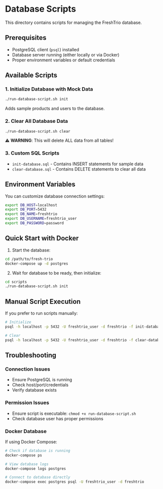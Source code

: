 # Database Scripts

This directory contains scripts for managing the FreshTrio database.

## Prerequisites

- PostgreSQL client (`psql`) installed
- Database server running (either locally or via Docker)
- Proper environment variables or default credentials

## Available Scripts

### 1. Initialize Database with Mock Data
```bash
./run-database-script.sh init
```
Adds sample products and users to the database.

### 2. Clear All Database Data
```bash
./run-database-script.sh clear
```
⚠️ **WARNING**: This will delete ALL data from all tables!

### 3. Custom SQL Scripts
- `init-database.sql` - Contains INSERT statements for sample data
- `clear-database.sql` - Contains DELETE statements to clear all data

## Environment Variables

You can customize database connection settings:

```bash
export DB_HOST=localhost
export DB_PORT=5432
export DB_NAME=freshtrio
export DB_USERNAME=freshtrio_user
export DB_PASSWORD=password
```

## Quick Start with Docker

1. Start the database:
```bash
cd /path/to/fresh-trio
docker-compose up -d postgres
```

2. Wait for database to be ready, then initialize:
```bash
cd scripts
./run-database-script.sh init
```

## Manual Script Execution

If you prefer to run scripts manually:

```bash
# Initialize
psql -h localhost -p 5432 -U freshtrio_user -d freshtrio -f init-database.sql

# Clear
psql -h localhost -p 5432 -U freshtrio_user -d freshtrio -f clear-database.sql
```

## Troubleshooting

### Connection Issues
- Ensure PostgreSQL is running
- Check host/port/credentials
- Verify database exists

### Permission Issues
- Ensure script is executable: `chmod +x run-database-script.sh`
- Check database user has proper permissions

### Docker Database
If using Docker Compose:
```bash
# Check if database is running
docker-compose ps

# View database logs
docker-compose logs postgres

# Connect to database directly
docker-compose exec postgres psql -U freshtrio_user -d freshtrio
```